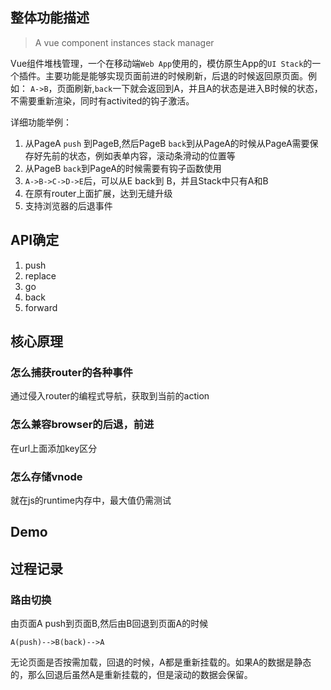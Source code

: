 ## 整体功能描述

> A vue component instances stack manager

Vue组件堆栈管理，一个在移动端`Web App`使用的，模仿原生App的`UI Stack`的一个插件。主要功能是能够实现页面前进的时候刷新，后退的时候返回原页面。例如：
`A->B`，页面刷新,`back`一下就会返回到A，并且A的状态是进入B时候的状态，不需要重新渲染，同时有activited的钩子激活。

详细功能举例：
1. 从PageA `push` 到PageB,然后PageB `back`到从PageA的时候从PageA需要保存好先前的状态，例如表单内容，滚动条滑动的位置等
2. 从PageB `back`到PageA的时候需要有钩子函数使用
3. `A->B->C->D->E`后，可以从E back到 B，并且Stack中只有A和B
4. 在原有router上面扩展，达到无缝升级
5. 支持浏览器的后退事件

## API确定

1. push
2. replace
3. go
4. back
5. forward

## 核心原理

### 怎么捕获router的各种事件
通过侵入router的编程式导航，获取到当前的action

### 怎么兼容browser的后退，前进
在url上面添加key区分

### 怎么存储vnode
就在js的runtime内存中，最大值仍需测试

## Demo

## 过程记录

### 路由切换

由页面A push到页面B,然后由B回退到页面A的时候
```
A(push)-->B(back)-->A
```
无论页面是否按需加载，回退的时候，A都是重新挂载的。如果A的数据是静态的，那么回退后虽然A是重新挂载的，但是滚动的数据会保留。
